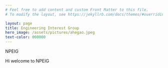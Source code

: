 ```yaml
---
# Feel free to add content and custom Front Matter to this file.
# To modify the layout, see https://jekyllrb.com/docs/themes/#overriding-theme-defaults

layout: page
title: Engineering Interest Group
hero_image: /assets/pictures/ahegao.jpeg
text-color: 000000
---
```


NPEIG

Hi welcome to NPEIG
